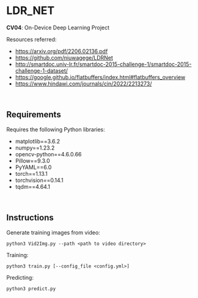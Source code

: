 # LDR_NET
__CV04__: On-Device Deep Learning Project

Resources referred:
- https://arxiv.org/pdf/2206.02136.pdf
- https://github.com/niuwagege/LDRNet
- http://smartdoc.univ-lr.fr/smartdoc-2015-challenge-1/smartdoc-2015-challenge-1-dataset/
- https://google.github.io/flatbuffers/index.html#flatbuffers_overview
- https://www.hindawi.com/journals/cin/2022/2213273/
<br>

## Requirements
Requires the following Python libraries:
- matplotlib==3.6.2
- numpy==1.23.2
- opencv-python==4.6.0.66
- Pillow==9.3.0
- PyYAML==6.0
- torch==1.13.1
- torchvision==0.14.1
- tqdm==4.64.1
<br>

## Instructions  
Generate training images from video:
```
python3 Vid2Img.py --path <path to video directory>
```

Training:
```
python3 train.py [--config_file <config.yml>]
```

Predicting:
```
python3 predict.py
```
<br>
